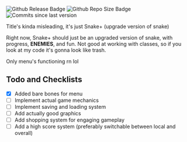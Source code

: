 ![Github Release Badge](https://img.shields.io/github/v/release/SSS-Says-Snek/name_goes_here_lol?include_prereleases)
![Github Repo Size Badge](https://img.shields.io/github/repo-size/SSS-Says-Snek/name_goes_here_lol)
![Commits since last version](https://img.shields.io/github/commits-since/SSS-Says-Snek/name_goes_here_lol/latest?color=%28255%2C%200%2C%200%29&include_prereleases)

Title's kinda misleading, it's just Snake+ (upgrade version of snake)

Right now, Snake+ should just be an upgraded version of snake, with progress, **ENEMIES**, and fun. Not good at working with classes, so if you look at my code it's gonna look like trash.

Only menu's functioning rn lol

## Todo and Checklists

- [X] Added bare bones for menu
- [ ] Implement actual game mechanics
- [ ] Implement saving and loading system
- [ ] Add actually good graphics
- [ ] Add shopping system for engaging gameplay
- [ ] Add a high score system (preferably switchable between local and overall)
